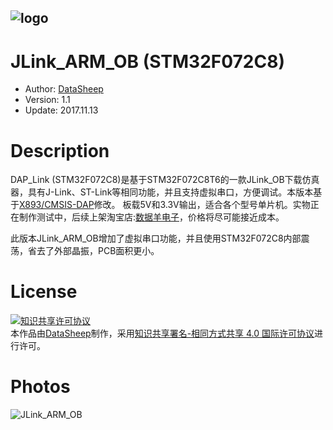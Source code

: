
![logo](https://raw.githubusercontent.com/JassyL/github_photos/master/logo_long_s.bmp)
---
# JLink_ARM_OB (STM32F072C8)
* Author: [DataSheep](https://github.com/JassyL/DAP_Link)
* Version: 1.1
* Update: 2017.11.13

# Description
DAP_Link (STM32F072C8)是基于STM32F072C8T6的一款JLink_OB下载仿真器，具有J-Link、ST-Link等相同功能，并且支持虚拟串口，方便调试。本版本基于[X893/CMSIS-DAP](https://github.com/x893/CMSIS-DAP)修改。
板载5V和3.3V输出，适合各个型号单片机。实物正在制作测试中，后续上架淘宝店:[数据羊电子](https://shop121585820.taobao.com)，价格将尽可能接近成本。

此版本JLink_ARM_OB增加了虚拟串口功能，并且使用STM32F072C8内部震荡，省去了外部晶振，PCB面积更小。

# License
<a rel="license" href="http://creativecommons.org/licenses/by-sa/4.0/deed.zh"><img alt="知识共享许可协议" style="border-width:0" src="https://i.creativecommons.org/l/by-sa/4.0/88x31.png" /></a><br />本作品由[DataSheep](https://github.com/JassyL/DAP_Link)制作，采用<a rel="license" href="http://creativecommons.org/licenses/by-sa/4.0/deed.zh">知识共享署名-相同方式共享 4.0 国际许可协议</a>进行许可。

# Photos

![JLink_ARM_OB](https://raw.githubusercontent.com/JassyL/github_photos/master/JLink_ARM_OB.png)
